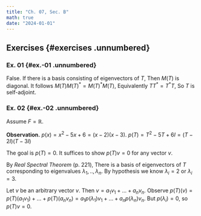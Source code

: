 ```yaml
---
title: "Ch. 07, Sec. B"
math: true
date: "2024-01-01"
---
```


$\newcommand{\ddfrac}[2]{\frac{\displaystyle{#1}}{\displaystyle{#2}}}$

## Exercises {#exercises .unnumbered}

### Ex. 01 {#ex.-01 .unnumbered}

False. If there is a basis consisting of eigenvectors of $T$, Then $M(T)$ is diagonal. It follows $M(T) M(T)^* = M(T)^* M(T)$, Equivalently $TT^* = T^*T$, So $T$ is self-adjoint.


### Ex. 02 {#ex.-02 .unnumbered}

Assume $F = \mathbb{R}$.

**Observation.** $p(x) = x^2 -5x + 6 = (x-2)(x-3)$. $p(T) = T^2 -5T + 6I = (T-2I)(T-3I)$

The goal is $p(T) = 0$. It suffices to show $p(T)v = 0$ for any vector $v$.

By *Real Spectral Theorem* (p. 221), There is a basis of eigenvectors of $T$ corresponding to eigenvalues $\lambda_1, .., \lambda_n$. By hypothesis we know $\lambda_i = 2$ or $\lambda_i = 3$.

Let $v$ be an arbitrary vector $v$. Then $v = a_1v_1 + \dots + a_nv_n$. Observe $p(T)(v) = p(T)(a_1v_1) + \dots + p(T)(a_nv_n) = a_1p(\lambda_1)v_1 + \dots + a_np(\lambda_n)v_n$. But $p(\lambda_i) = 0$, so $p(T)v = 0$.
